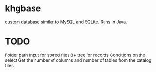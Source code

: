 # khgbase
custom database similar to MySQL and SQLite. Runs in Java. 

# TODO
Folder path input for stored files
B+ tree for records
Conditions on the select
Get the number of columns and number of tables from the catalog files